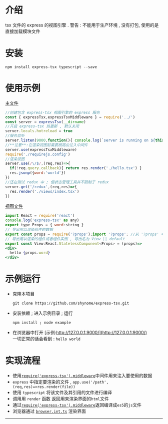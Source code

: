 
# 介绍
tsx 文件的 express 的视图引擎 . 
警告 : 不能用于生产环境 , 没有打包, 使用的是直接加载模块文件

# 安装
```shell
npm install express-tsx typescript --save
```

# 使用示例
[主文件](./example/index.js)
```javascript
//创建包含 express-tsx 视图引擎的 express 服务
const { expressTsx,expressTsxMiddleware } = require('../')
const server = expressTsx(__dirname)
//开启 express-tsx 热更新 , 默认关闭
server.locals.hotreload = true
//服务监听
server.listen(9000,function(){ console.log(`server is running on ${this.address().port}`) })
//**注意**:在渲染视图前需要根路由注入中间件
server.use(expressTsxMiddleware)
require('./requirejs.config')
//渲染视图
server.use(/\/$/,(req,res)=>{
  if(!req.query.callback){ return res.render('./hello.tsx') }
  res.jsonp({word:'world'})
})
//还在测试 redux 中 ; 但状态管理工具并不限制于 redux 
server.get('/redux',(req,res)=>{
  res.render('./views/index.tsx')
})
```
[视图文件](./example/hello.tsx)
```jsx typescript
import React = require('react')
console.log('express-tsx' as any)
export type Props = { word:string }
// 导出用以渲染组件的数据
export const props = require('?props');import '?props'; //从 '?props' 中获取服务器数据
// 导出用以渲染的组件或者组件实例 , 导出名为 View || default
export const View:React.StatelessComponent<Props> = (props)=>
<div>
  hello {props.word}
</div>
```

# 示例运行
- 克隆本项目
  ```shell
  git clone https://github.com/shynome/express-tsx.git
  ```
- 安装依赖 ; 进入示例目录 ; 运行
  ```shell
  npm install ; node example
  ```
- 在浏览器中打开 [示例:http://127.0.0.1:9000/](http://127.0.0.1:9000/)  
  一切正常的话会看到 : `hello world`

# 实现流程
* 使用[`require('express-tsx').middleware`](./src/render/middleware.ts)中间件用来注入要使用的数据
* `express` 中指定要渲染的文件 , `app.use('/path',(req,res)=>res.render(file))`
* 使用 `typescript` 将该文件及其引用的文件进行编译
* 调用用 `render` 函数 返回用来渲染界面的`html`文件
* 通过[`require('express-tsx').middleware`](./src/render/middleware.ts)返回编译成`es5`的`js`文件
* 浏览器通过 [`browser.int.ts`](./static/browser.init.ts) 渲染界面


***********